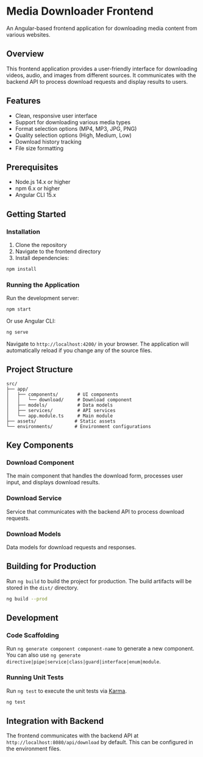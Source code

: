 # Media Downloader Frontend

An Angular-based frontend application for downloading media content from various websites.

## Overview

This frontend application provides a user-friendly interface for downloading videos, audio, and images from different sources. It communicates with the backend API to process download requests and display results to users.

## Features

- Clean, responsive user interface
- Support for downloading various media types
- Format selection options (MP4, MP3, JPG, PNG)
- Quality selection options (High, Medium, Low)
- Download history tracking
- File size formatting

## Prerequisites

- Node.js 14.x or higher
- npm 6.x or higher
- Angular CLI 15.x

## Getting Started

### Installation

1. Clone the repository
2. Navigate to the frontend directory
3. Install dependencies:

```bash
npm install
```

### Running the Application

Run the development server:

```bash
npm start
```

Or use Angular CLI:

```bash
ng serve
```

Navigate to `http://localhost:4200/` in your browser. The application will automatically reload if you change any of the source files.

## Project Structure

```
src/
├── app/
│   ├── components/       # UI components
│   │   └── download/     # Download component
│   ├── models/           # Data models
│   ├── services/         # API services
│   └── app.module.ts     # Main module
├── assets/              # Static assets
└── environments/        # Environment configurations
```

## Key Components

### Download Component

The main component that handles the download form, processes user input, and displays download results.

### Download Service

Service that communicates with the backend API to process download requests.

### Download Models

Data models for download requests and responses.

## Building for Production

Run `ng build` to build the project for production. The build artifacts will be stored in the `dist/` directory.

```bash
ng build --prod
```

## Development

### Code Scaffolding

Run `ng generate component component-name` to generate a new component. You can also use `ng generate directive|pipe|service|class|guard|interface|enum|module`.

### Running Unit Tests

Run `ng test` to execute the unit tests via [Karma](https://karma-runner.github.io).

```bash
ng test
```

## Integration with Backend

The frontend communicates with the backend API at `http://localhost:8080/api/download` by default. This can be configured in the environment files.
